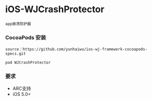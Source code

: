 # iOS-WJCrashProtector
    
    app崩溃防护器
    
### CocoaPods 安装

    source：https://github.com/yunhaiwu/ios-wj-framework-cocoapods-specs.git

    pod WJCrashProtector


### 要求
* ARC支持
* iOS 5.0+
